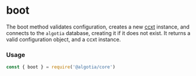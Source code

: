 # boot

The boot method validates configuration, creates a new [ccxt](https://github.com/ccxt/ccxt) instance, and
connects to the `algotia` database, creating it if it does not exist. It
returns a valid configuration object, and a ccxt instance. 

### Usage

```ts
const { boot } = require('@algotia/core')
```



